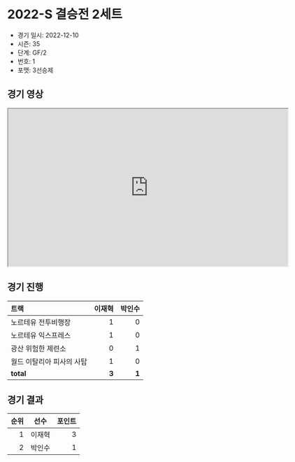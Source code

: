 # 2022-S 결승전 2세트

- 경기 일시: 2022-12-10
- 시즌: 35
- 단계: GF/2
- 번호: 1
- 포맷: 3선승제





## 경기 영상
<iframe width="640" height="360"
src="https://www.youtube.com/embed/XJp9tbawQHk">
</iframe>

## 경기 진행

| 트랙 | 이재혁 | 박인수 |
|:---|---:|---:|
| 노르테유 전투비행장 | 1 | 0 |
| 노르테유 익스프레스 | 1 | 0 |
| 광산 위험한 제련소 | 0 | 1 |
| 월드 이탈리아 피사의 사탑 | 1 | 0 |
| __total__ | __3__ | __1__ |




## 경기 결과

| 순위 | 선수 | 포인트 |
|---:|:---:|---:|
| 1 | 이재혁 | 3 |
| 2 | 박인수 | 1 |

